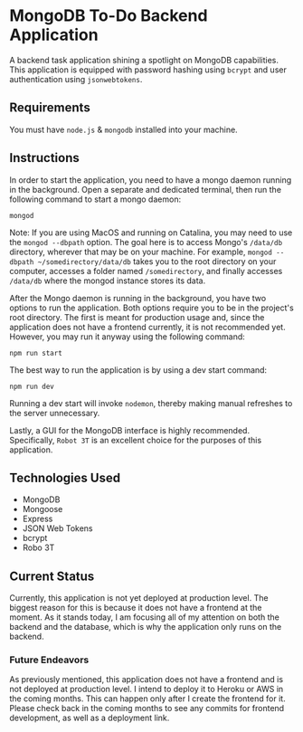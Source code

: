 # MongoDB To-Do Backend Application
A backend task application shining a spotlight on MongoDB capabilities. This application is equipped with password hashing using ```bcrypt``` and user authentication using ```jsonwebtokens```.

## Requirements
You must have ```node.js``` & ```mongodb``` installed into your machine.

## Instructions

In order to start the application, you need to have a mongo daemon running in the background. Open a separate and dedicated terminal, then run the following  command to start a mongo daemon:

```
mongod
```

Note: If you are using MacOS and running on Catalina, you may need to use the ```mongod --dbpath``` option. The goal here is to access Mongo's ```/data/db``` directory, wherever that may be on your machine. For example, ```mongod --dbpath ~/somedirectory/data/db``` takes you to the root directory on your computer, accesses a folder named ```/somedirectory```, and finally accesses ```/data/db``` where the mongod instance stores its data. 

After the Mongo daemon is running in the background, you have two options to run the application. Both options require you to be in the project's root directory. The first is meant for production usage and, since the application does not have a frontend currently, it is not recommended yet. However, you may run it anyway using the following command:

```
npm run start
```

The best way to run the application is by using a dev start command:

```
npm run dev
```

Running a dev start will invoke ```nodemon```, thereby making manual refreshes to the server unnecessary.

Lastly, a GUI for the MongoDB interface is highly recommended. Specifically, ```Robot 3T``` is an excellent choice for the purposes of this application.


## Technologies Used
* MongoDB
* Mongoose
* Express
* JSON Web Tokens
* bcrypt
* Robo 3T

## Current Status
Currently, this application is not yet deployed at production level. The biggest reason for this is because it does not have a frontend at the moment. As it stands today, I am focusing all of my attention on both the backend and the database, which is why the application only runs on the backend. 

### Future Endeavors
As previously mentioned, this application does not have a frontend and is not deployed at production level. I intend to deploy it to Heroku or AWS in the coming months. This can happen only after I create the frontend for it. Please check back in the coming months to see any commits for frontend development, as well as a deployment link.